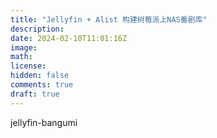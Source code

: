 ```yaml
---
title: "Jellyfin + Alist 构建树莓派上NAS番剧库"
description: 
date: 2024-02-10T11:01:16Z
image: 
math: 
license: 
hidden: false
comments: true
draft: true
---
```


jellyfin-bangumi
